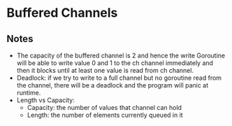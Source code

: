 # Buffered Channels

## Notes
- The capacity of the buffered channel is 2 and hence the write Goroutine will be able to write value 0 and 1 to the ch channel immediately and then it blocks until at least one value is read from ch channel.
- Deadlock: if we try to write to a full channel but no goroutine read from the channel, there will be a deadlock and the program will panic at runtime.
- Length vs Capacity:
    - Capacity: the number of values that channel can hold
    - Length: the number of elements currently queued in it
